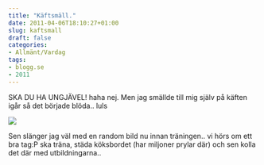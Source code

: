```yaml
---
title: "Käftsmäll."
date: 2011-04-06T18:10:27+01:00
slug: kaftsmall
draft: false
categories:
- Allmänt/Vardag
tags:
- blogg.se
- 2011
---
```

SKA DU HA UNGJÄVEL! haha nej. Men jag smällde till mig själv på käften igår så det började blöda.. luls  
  
![](/assets/images/blogg.se/dsc02549_141552012.jpg)  
  
  
Sen slänger jag väl med en random bild nu innan träningen.. vi hörs om ett bra tag:P ska träna, städa köksbordet (har miljoner prylar där) och sen kolla det där med utbildningarna..